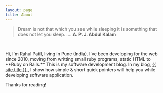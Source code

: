 ```yaml
---
layout: page
title: About
---
```


>Dream is not that which you see while sleeping it is something that does not let you sleep. .....**A. P. J.  Abdul Kalam**

<br>
<p>Hi, I'm Rahul Patil, living in Pune (India). I've been developing for the web since 2010,
moving from writting small ruby programs, static HTML to **Ruby on Rails.** This is my software development blog.
In my blog, <a href="{{ site.url }}"> {{ site.title }} </a>, I show how simple & short quick pointers will help you while developing software application.</p>

<!-- In the novel, *The Strange Case of Dr. Jeykll and Mr. Hyde*, Mr. Poole is Dr. Jekyll's virtuous and loyal butler. Similarly, Poole is an upstanding and effective butler that helps you build Jekyll themes. It's made by [@mdo](https://twitter.com/mdo).

There are currently two themes built on Poole:

* [Hyde](http://hyde.getpoole.com)
* [Lanyon](http://lanyon.getpoole.com)

Learn more and contribute on [GitHub](https://github.com/poole).
 -->
<!-- ## Setup

Some fun facts about the setup of this project include:

* Built for [Jekyll](http://jekyllrb.com)
* Developed on GitHub and hosted for free on [GitHub Pages](https://pages.github.com)
* Coded with [Sublime Text 2](http://sublimetext.com), an amazing code editor
* Designed and developed while listening to music like [Blood Bros Trilogy](https://soundcloud.com/maddecent/sets/blood-bros-series)

Have questions or suggestions? Feel free to [open an issue on GitHub](https://github.com/poole/issues/new) or [ask me on Twitter](https://twitter.com/mdo). -->

Thanks for reading!
